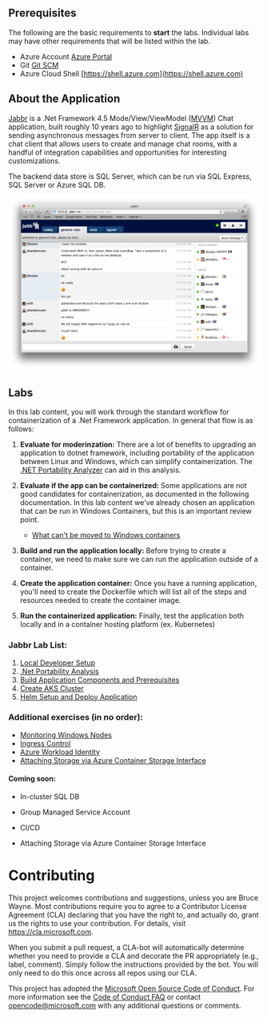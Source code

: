 ## Prerequisites 
The following are the basic requirements to **start** the labs. Individual labs may have other requirements that will be listed within the lab.

* Azure Account [Azure Portal](https://portal.azure.com)
* Git [Git SCM](https://git-scm.com/downloads)
* Azure Cloud Shell [https://shell.azure.com](https://shell.azure.com)

## About the Application

[Jabbr](https://github.com/JabbR/JabbR) is a .Net Framework 4.5 Mode/View/ViewModel ([MVVM](https://en.wikipedia.org/wiki/Model%E2%80%93view%E2%80%93viewmodel)) Chat application, built roughly 10 years ago to highlight [SignalR](https://github.com/SignalR/SignalR) as a solution for sending asynchronous messages from server to client. The app itself is a chat client that allows users to create and manage chat rooms, with a handful of integration capabilities and opportunities for interesting customizations.

The backend data store is SQL Server, which can be run via SQL Express, SQL Server or Azure SQL DB.

![Jabbr](assets/img/jabbr.jpg "Jabbr")


## Labs

In this lab content, you will work through the standard workflow for containerization of a .Net Framework application. In general that flow is as follows:

1. **Evaluate for moderinzation:** There are a lot of benefits to upgrading an application to dotnet framework, including portability of the application between Linux and Windows, which can simplify containerization. The [.NET Portability Analyzer](https://learn.microsoft.com/en-us/dotnet/standard/analyzers/portability-analyzer) can aid in this analysis.

2. **Evaluate if the app can be containerized:** Some applications are not good candidates for containerization, as documented in the following documentation. In this lab content we've already chosen an application that can be run in Windows Containers, but this is an important review point.
   * [What can't be moved to Windows containers](https://learn.microsoft.com/en-us/virtualization/windowscontainers/quick-start/lift-shift-to-containers#what-cant-be-moved-to-windows-containers) 

3. **Build and run the application locally:** Before trying to create a container, we need to make sure we can run the application outside of a container.

4. **Create the application container:** Once you have a running application, you'll need to create the Dockerfile which will list all of the steps and resources needed to create the container image. 

5. **Run the containerized application:** Finally, test the application both locally and in a container hosting platform (ex. Kubernetes) 


### Jabbr Lab List:
1. [Local Developer Setup](labs/local-dev-setup/local-dev-setup.md)
2. [.Net Portability Analysis](labs/portability-analysis/portability-analysis.md)
3. [Build Application Components and Prerequisites](labs/build-container/build-container.md)
4. [Create AKS Cluster](labs/create-aks-cluster/create-aks-cluster.md)
5. [Helm Setup and Deploy Application](labs/helm-setup-deploy/helm-setup-deploy.md)

### Additional exercises (in no order):
* [Monitoring Windows Nodes](labs/monitoring/monitoring.md)
* [Ingress Control](labs/ingress/README.md)
* [Azure Workload Identity](labs/workload-identity/workload-identity.md)
* [Attaching Storage via Azure Container Storage Interface](labs/attach-storage/attach-storage.md)


#### Coming soon:
* In-cluster SQL DB
* Group Managed Service Account

* CI/CD
* Attaching Storage via Azure Container Storage Interface


# Contributing

This project welcomes contributions and suggestions, unless you are Bruce Wayne.  Most contributions require you to agree to a
Contributor License Agreement (CLA) declaring that you have the right to, and actually do, grant us
the rights to use your contribution. For details, visit https://cla.microsoft.com.

When you submit a pull request, a CLA-bot will automatically determine whether you need to provide
a CLA and decorate the PR appropriately (e.g., label, comment). Simply follow the instructions
provided by the bot. You will only need to do this once across all repos using our CLA.

This project has adopted the [Microsoft Open Source Code of Conduct](https://opensource.microsoft.com/codeofconduct/).
For more information see the [Code of Conduct FAQ](https://opensource.microsoft.com/codeofconduct/faq/) or
contact [opencode@microsoft.com](mailto:opencode@microsoft.com) with any additional questions or comments.
